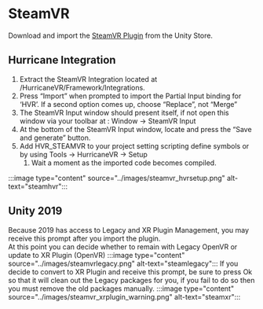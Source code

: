 # SteamVR

Download and import the [SteamVR Plugin](https://assetstore.unity.com/packages/tools/integration/steamvr-plugin-32647) from the Unity Store.

## Hurricane Integration

1. Extract the SteamVR Integration located at /HurricaneVR/Framework/Integrations.
1. Press “Import” when prompted to import the Partial Input binding for ‘HVR’. If a second option comes up, choose “Replace”, not “Merge”
1. The SteamVR Input window should present itself, if not open this window via your toolbar at : Window → SteamVR Input
1. At the bottom of the SteamVR Input window, locate and press the “Save and generate” button.
1. Add HVR_STEAMVR to your project setting scripting define symbols or by using Tools → HurricaneVR → Setup
    1. Wait a moment as the imported code becomes compiled.

:::image type="content" source="../images/steamvr_hvrsetup.png" alt-text="steamhvr":::

## Unity 2019

Because 2019 has access to Legacy and XR Plugin Management, you may receive this prompt after you import the plugin.\
At this point you can decide whether to remain with Legacy OpenVR or update to XR Plugin (OpenVR)
:::image type="content" source="../images/steamvrlegacy.png" alt-text="steamlegacy":::
If you decide to convert to XR Plugin and receive this prompt, be sure to press Ok so that it will clean out the Legacy packages for you, if you fail to do so then you must remove the old packages manually.
:::image type="content" source="../images/steamvr_xrplugin_warning.png" alt-text="steamxr":::